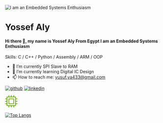 
![ I am an Embedded Systems Enthusiasm](https://kinetic-vision.com/wp-content/uploads/2021/02/Architecture-2.jpg)

# Yossef Aly 
#### Hi there 👋, my name is Yossef Aly From Egypt I am an Embedded Systems Enthusiasm



Skills: C / C++ / Python / Assembly / ARM / OOP 

- 🔭 I’m currently SPI Slave to RAM   
- 🌱 I’m currently learning Digital IC Design 
- 📫 How to reach me: yusuf.ya433@gmail.com 


[<img src='https://cdn.jsdelivr.net/npm/simple-icons@3.0.1/icons/github.svg' alt='github' height='40'>](https://github.com/YossefAly)  [<img src='https://cdn.jsdelivr.net/npm/simple-icons@3.0.1/icons/linkedin.svg' alt='linkedin' height='40'>](https://www.linkedin.com/in/www.linkedin.com/in/yossef-aly-5a45a8240/)  

<a href='https://docs.github.com/en/developers'><img src='https://raw.githubusercontent.com/acervenky/animated-github-badges/master/assets/devbadge.gif' width='40' height='40'></a> 

[![Top Langs](https://github-readme-stats.vercel.app/api/top-langs/?username=YossefAly)](https://github.com/anuraghazra/github-readme-stats)

